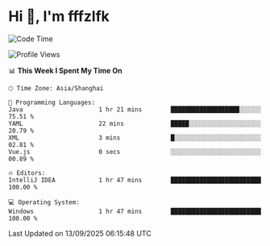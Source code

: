 # Hi 👋, I'm fffzlfk

<!--START_SECTION:waka-->
![Code Time](http://img.shields.io/badge/Code%20Time-1%2C376%20hrs%203%20mins-blue)

![Profile Views](http://img.shields.io/badge/Profile%20Views-0-blue)

📊 **This Week I Spent My Time On** 

```text
🕑︎ Time Zone: Asia/Shanghai

💬 Programming Languages: 
Java                     1 hr 21 mins        ███████████████████░░░░░░   75.51 % 
YAML                     22 mins             █████░░░░░░░░░░░░░░░░░░░░   20.79 % 
XML                      3 mins              █░░░░░░░░░░░░░░░░░░░░░░░░   02.81 % 
Vue.js                   0 secs              ░░░░░░░░░░░░░░░░░░░░░░░░░   00.89 % 

🔥 Editors: 
IntelliJ IDEA            1 hr 47 mins        █████████████████████████   100.00 % 

💻 Operating System: 
Windows                  1 hr 47 mins        █████████████████████████   100.00 % 
```


 Last Updated on 13/09/2025 06:15:48 UTC
<!--END_SECTION:waka-->
